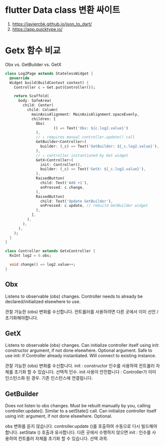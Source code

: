 # flutter Data class 변환 싸이트
1. https://javiercbk.github.io/json_to_dart/
2. https://app.quicktype.io/



# Getx 함수 비교 
Obx vs. GetBuilder vs. GetX

```dart
class Log2Page extends StatelessWidget {
  @override
  Widget build(BuildContext context) {
    Controller c = Get.put(Controller());

    return Scaffold(
      body: SafeArea(
        child: Center(
          child: Column(
            mainAxisAlignment: MainAxisAlignment.spaceEvenly,
            children: [
              Obx(
                      () => Text('Obx: ${c.log2.value}')
              ),
              // ↓ requires manual controller.update() call
              GetBuilder<Controller>(
                builder: (_c) => Text('GetBuilder: ${_c.log2.value}'),
              ),
              // ↓ controller instantiated by Get widget
              GetX<Controller>(
                init: Controller(),
                builder: (_c) => Text('GetX: ${_c.log2.value}'),
              ),
              RaisedButton(
                child: Text('Add +1'),
                onPressed: c.change,
              ),
              RaisedButton(
                child: Text('Update GetBuilder'),
                onPressed: c.update, // rebuild GetBuilder widget
              ),
            ],
          ),
        ),
      ),
    );
  }
}

class Controller extends GetxController {
  RxInt log2 = 0.obs;

  void change() => log2.value++;
}
```

## Obx

Listens to observable (obs) changes. Controller needs to already be declared/initialized elsewhere to use.

관찰 가능한 (obs) 변화를 수신합니다. 컨트롤러를 사용하려면 다른 곳에서 이미 선언 / 초기화해야합니다.



## GetX

Listens to observable (obs) changes. Can initialize controller itself using init: constructor argument, if not done elsewhere. Optional argument. Safe to use init: if Controller already instantiated. Will connect to existing instance.

관찰 가능한 (obs) 변화를 수신합니다. init : constructor 인수를 사용하여 컨트롤러 자체를 초기화 할 수 있습니다.
선택적 인수. init 사용이 안전합니다 : Controller가 이미 인스턴스화 된 경우. 기존 인스턴스에 연결됩니다.


## GetBuilder

Does not listen to obs changes. Must be rebuilt manually by you, calling controller.update(). Similar to a setState() call. Can initialize controller itself using init: argument, if not done elsewhere. Optional.

obs 변화를 듣지 않습니다. controller.update ()를 호출하여 수동으로 다시 빌드해야합니다. setState () 호출과 유사합니다.
다른 곳에서 수행하지 않으면 init : 인수를 사용하여 컨트롤러 자체를 초기화 할 수 있습니다. 선택 과목.




